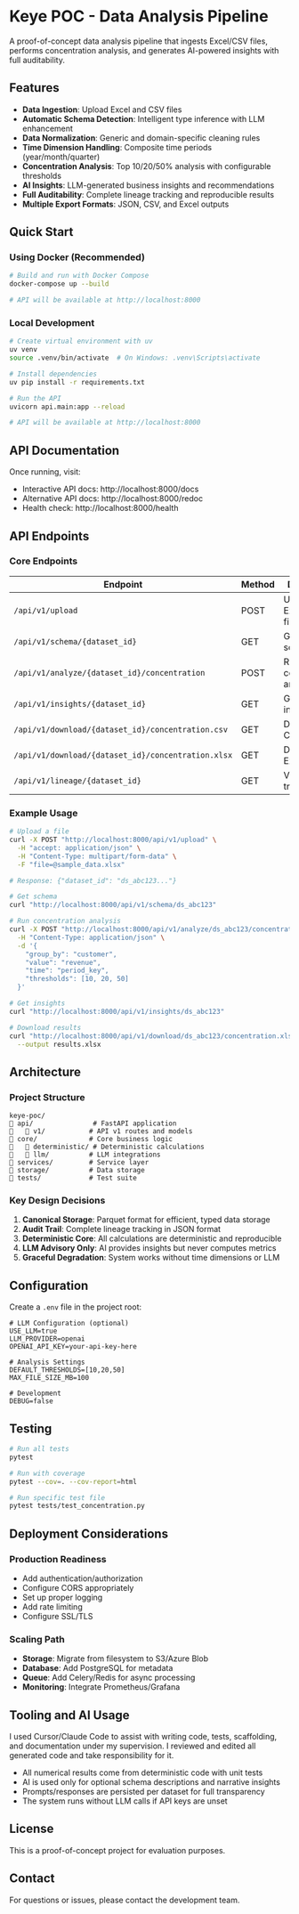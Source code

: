 # Keye POC - Data Analysis Pipeline

A proof-of-concept data analysis pipeline that ingests Excel/CSV files, performs concentration analysis, and generates AI-powered insights with full auditability.

## Features

- **Data Ingestion**: Upload Excel and CSV files
- **Automatic Schema Detection**: Intelligent type inference with LLM enhancement
- **Data Normalization**: Generic and domain-specific cleaning rules
- **Time Dimension Handling**: Composite time periods (year/month/quarter)
- **Concentration Analysis**: Top 10/20/50% analysis with configurable thresholds
- **AI Insights**: LLM-generated business insights and recommendations
- **Full Auditability**: Complete lineage tracking and reproducible results
- **Multiple Export Formats**: JSON, CSV, and Excel outputs

## Quick Start

### Using Docker (Recommended)

```bash
# Build and run with Docker Compose
docker-compose up --build

# API will be available at http://localhost:8000
```

### Local Development

```bash
# Create virtual environment with uv
uv venv
source .venv/bin/activate  # On Windows: .venv\Scripts\activate

# Install dependencies
uv pip install -r requirements.txt

# Run the API
uvicorn api.main:app --reload

# API will be available at http://localhost:8000
```

## API Documentation

Once running, visit:
- Interactive API docs: http://localhost:8000/docs
- Alternative API docs: http://localhost:8000/redoc
- Health check: http://localhost:8000/health

## API Endpoints

### Core Endpoints

| Endpoint | Method | Description |
|----------|--------|-------------|
| `/api/v1/upload` | POST | Upload Excel/CSV file |
| `/api/v1/schema/{dataset_id}` | GET | Get detected schema |
| `/api/v1/analyze/{dataset_id}/concentration` | POST | Run concentration analysis |
| `/api/v1/insights/{dataset_id}` | GET | Get AI insights |
| `/api/v1/download/{dataset_id}/concentration.csv` | GET | Download CSV results |
| `/api/v1/download/{dataset_id}/concentration.xlsx` | GET | Download Excel results |
| `/api/v1/lineage/{dataset_id}` | GET | View audit trail |

### Example Usage

```bash
# Upload a file
curl -X POST "http://localhost:8000/api/v1/upload" \
  -H "accept: application/json" \
  -H "Content-Type: multipart/form-data" \
  -F "file=@sample_data.xlsx"

# Response: {"dataset_id": "ds_abc123..."}

# Get schema
curl "http://localhost:8000/api/v1/schema/ds_abc123"

# Run concentration analysis
curl -X POST "http://localhost:8000/api/v1/analyze/ds_abc123/concentration" \
  -H "Content-Type: application/json" \
  -d '{
    "group_by": "customer",
    "value": "revenue",
    "time": "period_key",
    "thresholds": [10, 20, 50]
  }'

# Get insights
curl "http://localhost:8000/api/v1/insights/ds_abc123"

# Download results
curl "http://localhost:8000/api/v1/download/ds_abc123/concentration.xlsx" \
  --output results.xlsx
```

## Architecture

### Project Structure

```
keye-poc/
   api/               # FastAPI application
      v1/           # API v1 routes and models
   core/             # Core business logic
      deterministic/ # Deterministic calculations
      llm/          # LLM integrations
   services/         # Service layer
   storage/          # Data storage
   tests/            # Test suite
```

### Key Design Decisions

1. **Canonical Storage**: Parquet format for efficient, typed data storage
2. **Audit Trail**: Complete lineage tracking in JSON format
3. **Deterministic Core**: All calculations are deterministic and reproducible
4. **LLM Advisory Only**: AI provides insights but never computes metrics
5. **Graceful Degradation**: System works without time dimensions or LLM

## Configuration

Create a `.env` file in the project root:

```env
# LLM Configuration (optional)
USE_LLM=true
LLM_PROVIDER=openai
OPENAI_API_KEY=your-api-key-here

# Analysis Settings
DEFAULT_THRESHOLDS=[10,20,50]
MAX_FILE_SIZE_MB=100

# Development
DEBUG=false
```

## Testing

```bash
# Run all tests
pytest

# Run with coverage
pytest --cov=. --cov-report=html

# Run specific test file
pytest tests/test_concentration.py
```

## Deployment Considerations

### Production Readiness

- Add authentication/authorization
- Configure CORS appropriately
- Set up proper logging
- Add rate limiting
- Configure SSL/TLS

### Scaling Path

- **Storage**: Migrate from filesystem to S3/Azure Blob
- **Database**: Add PostgreSQL for metadata
- **Queue**: Add Celery/Redis for async processing
- **Monitoring**: Integrate Prometheus/Grafana

## Tooling and AI Usage

I used Cursor/Claude Code to assist with writing code, tests, scaffolding, and documentation under my supervision. I reviewed and edited all generated code and take responsibility for it.

- All numerical results come from deterministic code with unit tests
- AI is used only for optional schema descriptions and narrative insights
- Prompts/responses are persisted per dataset for full transparency
- The system runs without LLM calls if API keys are unset

## License

This is a proof-of-concept project for evaluation purposes.

## Contact

For questions or issues, please contact the development team.